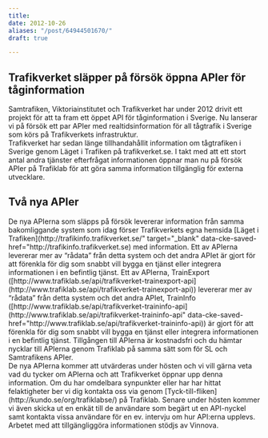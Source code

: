 ```yaml
---
title: 
date: 2012-10-26
aliases: "/post/64944501670/"
draft: true

---
```


 <h2 class="h2">Trafikverket släpper på försök öppna APIer för tåginformation</h2>
<div>
Samtrafiken, Viktoriainstitutet och Trafikverket har under 2012 drivit ett projekt för att ta fram ett öppet API för tåginformation i Sverige. Nu lanserar vi på försök ett par APIer med realtidsinformation för all tågtrafik i Sverige som körs på Trafikverkets infrastruktur. </div>
<div> </div>
<div>Trafikverket har sedan länge tillhandahållit information om tågtrafiken i Sverige genom Läget i Trafiken på trafikverket.se. I takt med att ett stort antal andra tjänster efterfrågat informationen öppnar man nu på försök APIer på Trafiklab för att göra samma information tillgänglig för externa utvecklare. </div>
<div>
<h2 class="null">Två nya APIer</h2>
</div>
<div>De nya APIerna som släpps på försök levererar information från samma bakomliggande system som idag förser Trafikverkets egna hemsida [Läget i Trafiken](http://trafikinfo.trafikverket.se/" target="_blank" data-cke-saved-href="http://trafikinfo.trafikverket.se) med information. Ett av APIerna levererar mer av &ldquo;rådata&rdquo; från detta system och det andra APIet är gjort för att förenkla för dig som snabbt vill bygga en tjänst eller integrera informationen i en befintlig tjänst.
Ett av APIerna, TrainExpor<span>t (</span>[http://www.trafiklab.se/api/trafikverket-trainexport-api](http://www.trafiklab.se/api/trafikverket-trainexport-api)<span>) lever</span>erar mer av &ldquo;rådata&rdquo; från detta system och det andra APIet, TrainInfo (<span>[http://www.trafiklab.se/api/trafikverket-traininfo-api](http://www.trafiklab.se/api/trafikverket-traininfo-api" data-cke-saved-href="http://www.trafiklab.se/api/trafikverket-traininfo-api)</span>) är gjort för att förenkla för dig som snabbt vill bygga en tjänst eller integrera informationen i en befintlig tjänst. Tillgången till APIerna är kostnadsfri och du hämtar nycklar till APIerna genom Trafiklab på samma sätt som för SL och Samtrafikens APIer. </div>
<div>
De nya APIerna kommer att utvärderas under hösten och vi vill gärna veta vad du tycker om APIerna och att Trafikverket öppnar upp denna information. Om du har omdelbara synpunkter eller har har hittat felaktigheter ber vi dig kontakta oss via genom [Tyck-till-fliken](http://kundo.se/org/trafiklabse/) på Trafiklab. Senare under hösten kommer vi även skicka ut en enkät till de användare som begärt ut en API-nyckel samt kontakta vissa användare för en ev. intervju om hur API:erna upplevs.
Arbetet med att tillgängliggöra informationen stödjs av Vinnova. </div>
 
